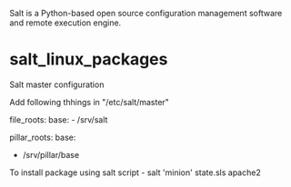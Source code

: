 Salt is a Python-based open source configuration management software and remote execution engine. 


# salt_linux_packages


Salt master configuration

Add following thhings in "/etc/salt/master"

file_roots:
  base:
    - /srv/salt
  
pillar_roots:
  base:
   - /srv/pillar/base

To install package using salt script
    - salt 'minion' state.sls apache2
